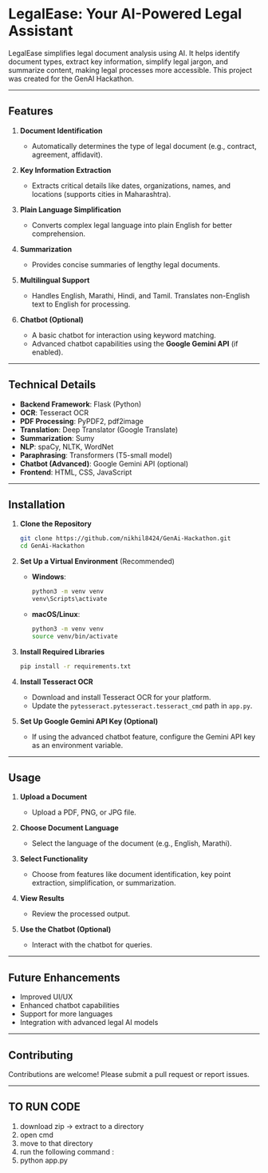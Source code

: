 
# LegalEase: Your AI-Powered Legal Assistant

LegalEase simplifies legal document analysis using AI. It helps identify document types, extract key information, simplify legal jargon, and summarize content, making legal processes more accessible. This project was created for the GenAI Hackathon.

---

## Features

1. **Document Identification**  
   - Automatically determines the type of legal document (e.g., contract, agreement, affidavit).  

2. **Key Information Extraction**  
   - Extracts critical details like dates, organizations, names, and locations (supports cities in Maharashtra).  

3. **Plain Language Simplification**  
   - Converts complex legal language into plain English for better comprehension.  

4. **Summarization**  
   - Provides concise summaries of lengthy legal documents.  

5. **Multilingual Support**  
   - Handles English, Marathi, Hindi, and Tamil. Translates non-English text to English for processing.  

6. **Chatbot (Optional)**  
   - A basic chatbot for interaction using keyword matching.  
   - Advanced chatbot capabilities using the **Google Gemini API** (if enabled).  

---

## Technical Details

- **Backend Framework**: Flask (Python)  
- **OCR**: Tesseract OCR  
- **PDF Processing**: PyPDF2, pdf2image  
- **Translation**: Deep Translator (Google Translate)  
- **Summarization**: Sumy  
- **NLP**: spaCy, NLTK, WordNet  
- **Paraphrasing**: Transformers (T5-small model)  
- **Chatbot (Advanced)**: Google Gemini API (optional)  
- **Frontend**: HTML, CSS, JavaScript  

---

## Installation

1. **Clone the Repository**  
   ```bash
   git clone https://github.com/nikhil8424/GenAi-Hackathon.git
   cd GenAi-Hackathon
   ```

2. **Set Up a Virtual Environment** (Recommended)  
   - **Windows**:  
     ```bash
     python3 -m venv venv
     venv\Scripts\activate
     ```  
   - **macOS/Linux**:  
     ```bash
     python3 -m venv venv
     source venv/bin/activate
     ```

3. **Install Required Libraries**  
   ```bash
   pip install -r requirements.txt
   ```

4. **Install Tesseract OCR**  
   - Download and install Tesseract OCR for your platform.  
   - Update the `pytesseract.pytesseract.tesseract_cmd` path in `app.py`.

5. **Set Up Google Gemini API Key (Optional)**  
   - If using the advanced chatbot feature, configure the Gemini API key as an environment variable.  

---

## Usage

1. **Upload a Document**  
   - Upload a PDF, PNG, or JPG file.  

2. **Choose Document Language**  
   - Select the language of the document (e.g., English, Marathi).  

3. **Select Functionality**  
   - Choose from features like document identification, key point extraction, simplification, or summarization.  

4. **View Results**  
   - Review the processed output.  

5. **Use the Chatbot (Optional)**  
   - Interact with the chatbot for queries.  

---

## Future Enhancements

- Improved UI/UX  
- Enhanced chatbot capabilities  
- Support for more languages  
- Integration with advanced legal AI models  

---

## Contributing

Contributions are welcome! Please submit a pull request or report issues.

---
## TO RUN CODE
1. download zip -> extract to a directory
2. open cmd 
3. move to that directory
1. run the following command : 
2. python app.py
